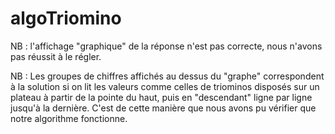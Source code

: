 algoTriomino
============

NB : l'affichage "graphique" de la réponse n'est pas correcte, nous n'avons pas réussit à le régler.

NB : Les groupes de chiffres affichés au dessus du "graphe" correspondent à la solution si on lit les valeurs comme celles de triominos disposés sur un plateau à partir de la pointe du haut, puis en "descendant" ligne par ligne jusqu'à la dernière. 
C'est de cette manière que nous avons pu vérifier que notre algorithme fonctionne.

